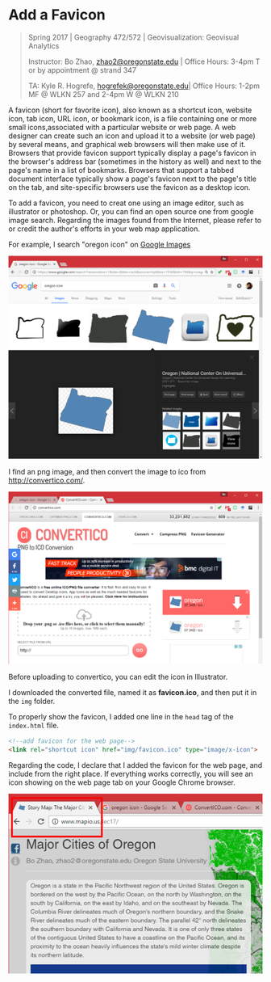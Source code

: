 # Add a Favicon

> Spring 2017 | Geography 472/572 | Geovisualization: Geovisual Analytics
>
> Instructor: Bo Zhao, zhao2@oregonstate.edu | Office Hours: 3-4pm T or by appointment @ strand 347
>
> TA: Kyle R. Hogrefe, hogrefek@oregonstate.edu| Office Hours: 1-2pm MF @ WLKN 257 and 2-4pm W @ WLKN 210

A favicon (short for favorite icon), also known as a shortcut icon, website icon, tab icon, URL icon, or bookmark icon, is a file containing one or more small icons,associated with a particular website or web page. A web designer can create such an icon and upload it to a website (or web page) by several means, and graphical web browsers will then make use of it. Browsers that provide favicon support typically display a page's favicon in the browser's address bar (sometimes in the history as well) and next to the page's name in a list of bookmarks. Browsers that support a tabbed document interface typically show a page's favicon next to the page's title on the tab, and site-specific browsers use the favicon as a desktop icon.

To add a favicon, you need to creat one using an image editor, such as illustrator or photoshop. Or, you can find an open source one from google image search. Regarding the images found from the Internet, please refer to or credit the author's efforts in your web map application.

For example, I search "oregon icon" on [Google Images](https://images.google.com/)

![](img/google-image.png)

I find an png image, and then convert the image to ico from http://convertico.com/.

![](img/convertico.png)

Before uploading to convertico, you can edit the icon in Illustrator.

I downloaded the converted file, named it as **favicon.ico**, and then put it in the `img` folder.

To properly show the favicon, I added one line in the `head` tag of the `index.html` file.

```html
<!--add favicon for the web page-->
<link rel="shortcut icon" href="img/favicon.ico" type="image/x-icon">
```

Regarding the code, I declare that I added the favicon for the web page, and include from the right place. If everything works correctly, you will see an icon showing on the web page tab on your Google Chrome browser.

![](img/favicon-web-page-tab.png)